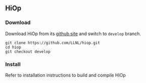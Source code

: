 ## HiOp

### Download
Download HiOp from its [github site](https://github.com/LLNL/hiop) and switch to `develop` branch.
```
git clone https://github.com/LLNL/hiop.git
cd hiop
git checkout develop
```

### Install
Refer to installation instructions to build and compile HiOp

